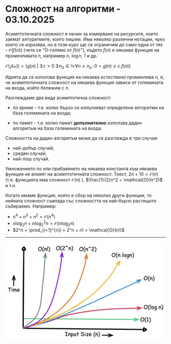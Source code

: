 # Сложност на алгоритми - 03.10.2025

Асимптотичната сложност е начин за измерване
на ресурсите, които заемат алгоритмите, които пишем.
Има няколко различни нотации, чрез които се изразява,
но в този курс ще се ограничим до само една от тях - 
$\mathcal{O}(f(n))$ (чете се "О-голямо от $f(n)$"),
където $f(n)$ е някаква функция на променливата $n$,
например $n$, $\log{n}$, $1$ и др.

$\mathcal{O(f(n))} = \{ g(n) \; \vert \; \exists \, c > 0 \; \exists \, n_0 \in \mathbb{N} \, \forall n \geq n_o \, \colon 0 < g(n) \leq c.f(n) \}$

Идеята да се използва функция на някаква *естествена*
променлива $n$, е, че асимптотичната сложност на някаква функция зависи от големината на входа,
който бележим с $n$.

Разглеждаме два вида асимптотична сложност:

- по време - т.е. колко бързо се изпълняват определени
  алгоритми на база големината на входа;

- по памет - т.е. колко памет **допълнително** използва даден алгоритъм
  на база големината на входа.

Сложността на даден алгоритъм може да се разглежда в три случая:

- най-добър случай;
- среден случай;
- най-лош случай.

Умножението по или прибавянето на някаква константа към някаква функция
не влияят на асимптотичната сложност. Тоест, $2n + 10 = \mathcal{O}(n)$
(т.е. функцията има сложност $\mathcal{O}(n)$ ), $\frac{1}{2}n^2 = \mathcal{O}(n^2)$
и т.н.

Когато имаме функция, която е сбор на няколко други функции, то нейната сложност
съвпада със сложността на най-бързо растящото събираемо. Например:

- $n^4 + n^3 + n^2 = \mathcal{O}(n^4)$
- $n\log_2{n} + n{\log_2}^2{n} = \mathcal{O}(n\log_2{n})$
- $2^n + \prod_{i=1}^{n}i = 2^n + n! = \mathcal{O}(n!)$

---

<a href=https://www.linkedin.com/pulse/big-o-notation-its-significance-llms-tarry-singh-vizxc>
  <img src="img/asymptotic_complexity.jpeg" alt="Asymptotic_complexity" width="700">
</a>
